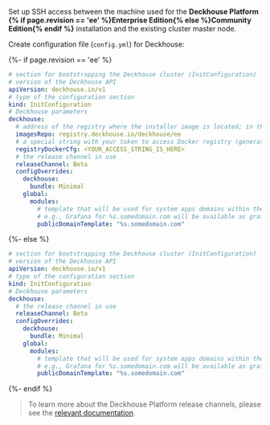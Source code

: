 Set up SSH access between the machine used for the **Deckhouse Platform {% if page.revision == 'ee' %}Enterprise Edition{% else %}Community Edition{% endif %}** installation and the existing cluster master node.

Create configuration file (`config.yml`) for Deckhouse:

{%- if page.revision == 'ee' %}
```yaml
# section for bootstrapping the Deckhouse cluster (InitConfiguration)
# version of the Deckhouse API
apiVersion: deckhouse.io/v1
# type of the configuration section
kind: InitConfiguration
# Deckhouse parameters
deckhouse:
  # address of the registry where the installer image is located; in this case, the default value for Deckhouse EE is set
  imagesRepo: registry.deckhouse.io/deckhouse/ee
  # a special string with your token to access Docker registry (generated automatically for your license token)
  registryDockerCfg: <YOUR_ACCESS_STRING_IS_HERE>
  # the release channel in use
  releaseChannel: Beta
  configOverrides:
    deckhouse:
      bundle: Minimal
    global:
      modules:
        # template that will be used for system apps domains within the cluster
        # e.g., Grafana for %s.somedomain.com will be available as grafana.somedomain.com
        publicDomainTemplate: "%s.somedomain.com"
```
{%- else %}
```yaml
# section for bootstrapping the Deckhouse cluster (InitConfiguration)
# version of the Deckhouse API
apiVersion: deckhouse.io/v1
# type of the configuration section
kind: InitConfiguration
# Deckhouse parameters
deckhouse:
  # the release channel in use
  releaseChannel: Beta
  configOverrides:
    deckhouse:
      bundle: Minimal
    global:
      modules:
        # template that will be used for system apps domains within the cluster
        # e.g., Grafana for %s.somedomain.com will be available as grafana.somedomain.com
        publicDomainTemplate: "%s.somedomain.com"
```
{%- endif %}

> To learn more about the Deckhouse Platform release channels, please see the [relevant documentation](/en/documentation/v1/deckhouse-release-channels.html).
